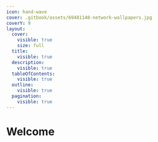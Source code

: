 ```yaml
---
icon: hand-wave
cover: .gitbook/assets/69481148-network-wallpapers.jpg
coverY: 9
layout:
  cover:
    visible: true
    size: full
  title:
    visible: true
  description:
    visible: true
  tableOfContents:
    visible: true
  outline:
    visible: true
  pagination:
    visible: true
---
```


# Welcome

